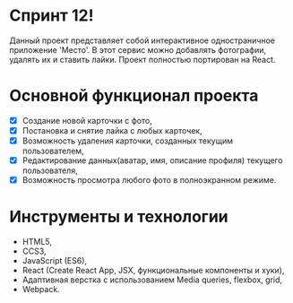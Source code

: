 #  Спринт 12!
Данный проект представляет собой интерактивное одностраничное приложение 'Место'. В этот сервис можно добавлять фотографии, удалять их и ставить лайки. Проект полностью портирован на React.

#  Основной функционал проекта
- [x] Cоздание новой карточки с фото,
- [x] Постановка и снятие лайка с любых карточек,
- [x] Возможность удаления карточки, созданных текущим пользователем,
- [x] Редактирование данных(аватар, имя, описание профиля) текущего пользователя,
- [x] Возможность просмотра любого фото в полноэкранном режиме.

#  Инструменты и технологии
+ HTML5,
+ CCS3,
+ JavaScript (ES6),
+ React (Create React App, JSX, функциональные компоненты и хуки),
+ Адаптивная верстка с использованием Media queries, flexbox, grid,
+ Webpack.
